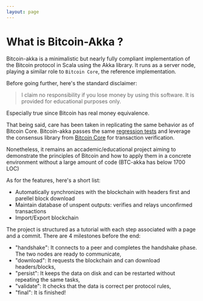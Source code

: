 ```yaml
---
layout: page
---
```


# What is Bitcoin-Akka ?

Bitcoin-akka is a minimalistic but nearly fully compliant implementation of the Bitcoin protocol in Scala using the Akka library.
It runs as a server node, playing a similar role to `Bitcoin Core`, the reference implementation.

Before going further, here's the standard disclaimer:

> I claim no responsibility if you lose money by using this software. It is provided for educational purposes only.

Especially true since Bitcoin has real money equivalence. 

That being said, care has been taken in replicating the same behavior as of Bitcoin Core. Bitcoin-akka passes the same [regression tests][1]
and leverage the consensus library from [Bitcoin Core][2] for transaction verification.

Nonetheless, it remains an accademic/educational project aiming to demonstrate the principles of Bitcoin and how to apply them
in a concrete environment without a large amount of code (BTC-akka has below 1700 LOC)

As for the features, here's a short list:

- Automatically synchronizes with the blockchain with headers first and parellel block download
- Maintain database of unspent outputs: verifies and relays unconfirmed transactions
- Import/Export blockchain

The project is structured as a tutorial with each step associated with a page and a commit. There are 4 milestones before
the end:

- "handshake": It connects to a peer and completes the handshake phase. The two nodes are ready to communicate,
- "download": It requests the blockchain and can download headers/blocks,
- "persist": It keeps the data on disk and can be restarted without repeating the same tasks,
- "validate": It checks that the data is correct per protocol rules,
- "final": It is finished!

[1]: https://github.com/TheBlueMatt/test-scripts
[2]: https://github.com/bitcoin/bitcoin
